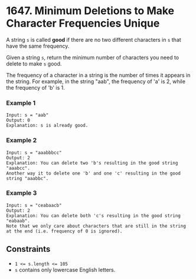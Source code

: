 # 1647. Minimum Deletions to Make Character Frequencies Unique


A string `s` is called **good** if there are no two different characters in `s` that have the same frequency.

Given a string `s`, return the minimum number of characters you need to delete to make `s` good.

The frequency of a character in a string is the number of times it appears in the string. 
For example, in the string "aab", the frequency of 'a' is 2, while the frequency of 'b' is 1.

### Example 1
```
Input: s = "aab"
Output: 0
Explanation: s is already good.
```

### Example 2
```
Input: s = "aaabbbcc"
Output: 2
Explanation: You can delete two 'b's resulting in the good string "aaabcc".
Another way it to delete one 'b' and one 'c' resulting in the good string "aaabbc".
```

### Example 3
```
Input: s = "ceabaacb"
Output: 2
Explanation: You can delete both 'c's resulting in the good string "eabaab".
Note that we only care about characters that are still in the string at the end (i.e. frequency of 0 is ignored).
```

## Constraints
* `1 <= s.length <= 105`
* `s` contains only lowercase English letters.


